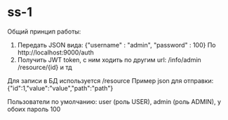 # ss-1

Общий принцип работы:
1. Передать JSON вида:
{"username" : "admin", "password" : 100}
По http://localhost:9000/auth
2. Получить JWT token, с ним ходить по другим url:
/info/admin
/resource/{id}
и тд

Для записи в БД используется /resource
Пример json для отправки:
{"id":1,"value":"value","path":"path"}

Пользователи по умолчанию:
user (роль USER), admin (роль ADMIN), у обоих пароль 100
